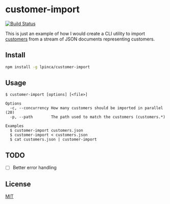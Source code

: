 # customer-import

[![Build Status][travis-customer-import-badge]][travis-customer-import]

This is just an example of how I would create a CLI utility to import
[customers](http://dev.sphere.io/http-api-projects-customers.html) from a
stream of JSON documents representing customers.

## Install

```bash
npm install -g lpinca/customer-import
```

## Usage

```
$ customer-import [options] [<file>]

Options
  -c, --concurrency How many customers should be imported in parallel (20)
  -p, --path        The path used to match the customers (customers.*)

Examples
  $ customer-import customers.json
  $ customer-import < customers.json
  $ cat customers.json | customer-import
```

## TODO

- [ ] Better error handling

## License

[MIT](LICENSE)

[travis-customer-import-badge]: https://img.shields.io/travis/lpinca/customer-import/master.svg
[travis-customer-import]: https://travis-ci.org/lpinca/customer-import
